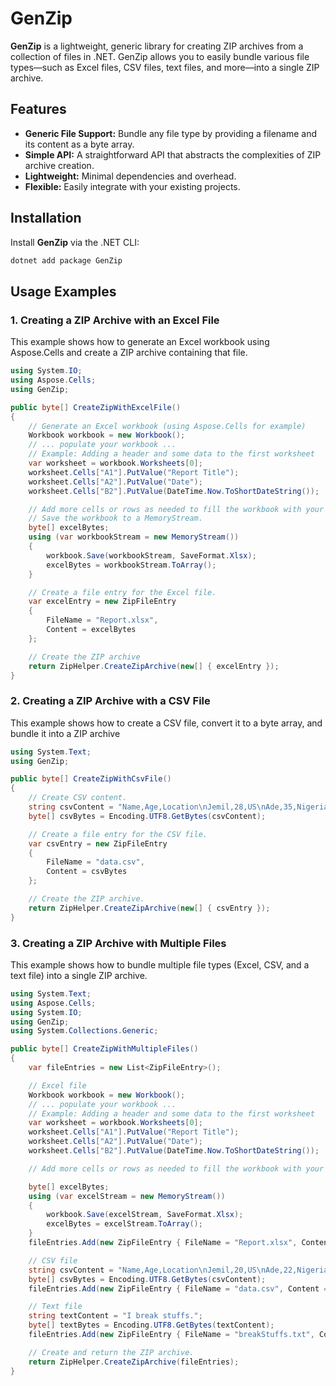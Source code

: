 # GenZip

**GenZip** is a lightweight, generic library for creating ZIP archives from a collection of files in .NET. GenZip allows you to easily bundle various file types—such as Excel files, CSV files, text files, and more—into a single ZIP archive.

## Features

- **Generic File Support:** Bundle any file type by providing a filename and its content as a byte array.
- **Simple API:** A straightforward API that abstracts the complexities of ZIP archive creation.
- **Lightweight:** Minimal dependencies and overhead.
- **Flexible:** Easily integrate with your existing projects.

## Installation

Install **GenZip** via the .NET CLI:

```bash
dotnet add package GenZip
```

## Usage Examples

### 1. Creating a ZIP Archive with an Excel File


This example shows how to generate an Excel workbook using Aspose.Cells and create a ZIP archive containing that file.

```csharp
using System.IO;
using Aspose.Cells;
using GenZip;

public byte[] CreateZipWithExcelFile()
{
    // Generate an Excel workbook (using Aspose.Cells for example)
    Workbook workbook = new Workbook();
    // ... populate your workbook ...
    // Example: Adding a header and some data to the first worksheet
    var worksheet = workbook.Worksheets[0];
    worksheet.Cells["A1"].PutValue("Report Title");
    worksheet.Cells["A2"].PutValue("Date");
    worksheet.Cells["B2"].PutValue(DateTime.Now.ToShortDateString());

    // Add more cells or rows as needed to fill the workbook with your report data.
    // Save the workbook to a MemoryStream.
    byte[] excelBytes;
    using (var workbookStream = new MemoryStream())
    {
        workbook.Save(workbookStream, SaveFormat.Xlsx);
        excelBytes = workbookStream.ToArray();
    }

    // Create a file entry for the Excel file.
    var excelEntry = new ZipFileEntry
    {
        FileName = "Report.xlsx",
        Content = excelBytes
    };

    // Create the ZIP archive
    return ZipHelper.CreateZipArchive(new[] { excelEntry });
}
```


### 2. Creating a ZIP Archive with a CSV File

This example shows how to create a CSV file, convert it to a byte array, and bundle it into a ZIP archive

```csharp
using System.Text;
using GenZip;

public byte[] CreateZipWithCsvFile()
{
    // Create CSV content.
    string csvContent = "Name,Age,Location\nJemil,28,US\nAde,35,Nigeria";
    byte[] csvBytes = Encoding.UTF8.GetBytes(csvContent);

    // Create a file entry for the CSV file.
    var csvEntry = new ZipFileEntry
    {
        FileName = "data.csv",
        Content = csvBytes
    };

    // Create the ZIP archive.
    return ZipHelper.CreateZipArchive(new[] { csvEntry });
}
```

### 3. Creating a ZIP Archive with Multiple Files

This example shows how to bundle multiple file types (Excel, CSV, and a text file) into a single ZIP archive.

```csharp
using System.Text;
using Aspose.Cells;
using System.IO;
using GenZip;
using System.Collections.Generic;

public byte[] CreateZipWithMultipleFiles()
{
    var fileEntries = new List<ZipFileEntry>();

    // Excel file
    Workbook workbook = new Workbook();
    // ... populate your workbook ...
    // Example: Adding a header and some data to the first worksheet
    var worksheet = workbook.Worksheets[0];
    worksheet.Cells["A1"].PutValue("Report Title");
    worksheet.Cells["A2"].PutValue("Date");
    worksheet.Cells["B2"].PutValue(DateTime.Now.ToShortDateString());

    // Add more cells or rows as needed to fill the workbook with your report data.

    byte[] excelBytes;
    using (var excelStream = new MemoryStream())
    {
        workbook.Save(excelStream, SaveFormat.Xlsx);
        excelBytes = excelStream.ToArray();
    }
    fileEntries.Add(new ZipFileEntry { FileName = "Report.xlsx", Content = excelBytes });

    // CSV file
    string csvContent = "Name,Age,Location\nJemil,20,US\nAde,22,Nigeria";
    byte[] csvBytes = Encoding.UTF8.GetBytes(csvContent);
    fileEntries.Add(new ZipFileEntry { FileName = "data.csv", Content = csvBytes });

    // Text file
    string textContent = "I break stuffs.";
    byte[] textBytes = Encoding.UTF8.GetBytes(textContent);
    fileEntries.Add(new ZipFileEntry { FileName = "breakStuffs.txt", Content = textBytes });

    // Create and return the ZIP archive.
    return ZipHelper.CreateZipArchive(fileEntries);
}
```
